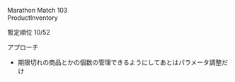 Marathon Match 103  
ProductInventory  
  
暫定順位 10/52  
  

アプローチ
- 期限切れの商品とかの個数の管理できるようにしてあとはパラメータ調整だけ
  

